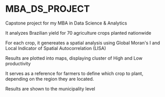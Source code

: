 # MBA_DS_PROJECT

Capstone project for my MBA in Data Science & Analytics

It analyzes Brazilian yield for 70 agriculture crops planted nationwide

For each crop, it genereates a spatial analysis using Global Moran's I and Local Indicator of Spatial Autocorrelation (LISA)

Results are plotted into maps, displaying cluster of High and Low productivity

It serves as a reference for farmers to define which crop to plant, depending on the region they are located.

Results are shown to the municipality level
